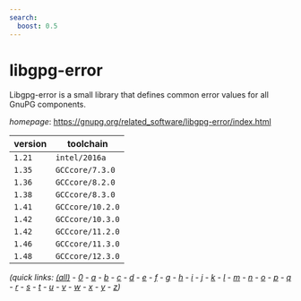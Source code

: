 ```yaml
---
search:
  boost: 0.5
---
```

# libgpg-error

Libgpg-error is a small library that defines common error values for all GnuPG components.

*homepage*: <https://gnupg.org/related_software/libgpg-error/index.html>

version | toolchain
--------|----------
``1.21`` | ``intel/2016a``
``1.35`` | ``GCCcore/7.3.0``
``1.36`` | ``GCCcore/8.2.0``
``1.38`` | ``GCCcore/8.3.0``
``1.41`` | ``GCCcore/10.2.0``
``1.42`` | ``GCCcore/10.3.0``
``1.42`` | ``GCCcore/11.2.0``
``1.46`` | ``GCCcore/11.3.0``
``1.48`` | ``GCCcore/12.3.0``


*(quick links: [(all)](../index.md) - [0](../0/index.md) - [a](../a/index.md) - [b](../b/index.md) - [c](../c/index.md) - [d](../d/index.md) - [e](../e/index.md) - [f](../f/index.md) - [g](../g/index.md) - [h](../h/index.md) - [i](../i/index.md) - [j](../j/index.md) - [k](../k/index.md) - [l](../l/index.md) - [m](../m/index.md) - [n](../n/index.md) - [o](../o/index.md) - [p](../p/index.md) - [q](../q/index.md) - [r](../r/index.md) - [s](../s/index.md) - [t](../t/index.md) - [u](../u/index.md) - [v](../v/index.md) - [w](../w/index.md) - [x](../x/index.md) - [y](../y/index.md) - [z](../z/index.md))*

